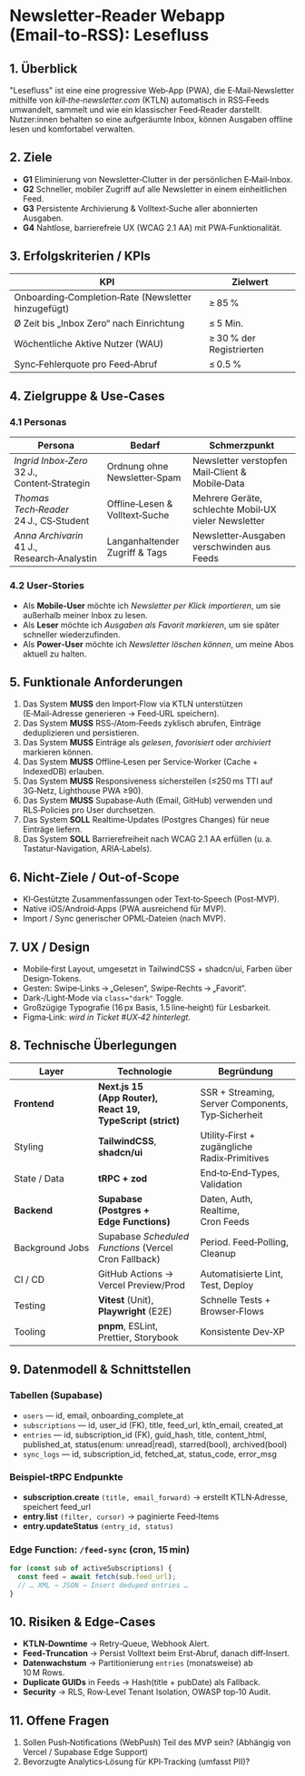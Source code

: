 # Newsletter‑Reader Webapp (Email‑to‑RSS): Lesefluss

## 1. Überblick

"Lesefluss" ist eine eine progressive Web‑App (PWA), die E‑Mail‑Newsletter mithilfe von _kill‑the‑newsletter.com_ (KTLN) automatisch in RSS‑Feeds umwandelt, sammelt und wie ein klassischer Feed‑Reader darstellt. Nutzer:innen behalten so eine aufgeräumte Inbox, können Ausgaben offline lesen und komfortabel verwalten.

## 2. Ziele

- **G1** Eliminierung von Newsletter‑Clutter in der persönlichen E‑Mail‑Inbox.
- **G2** Schneller, mobiler Zugriff auf alle Newsletter in einem einheitlichen Feed.
- **G3** Persistente Archivierung & Volltext‑Suche aller abonnierten Ausgaben.
- **G4** Nahtlose, barrierefreie UX (WCAG 2.1 AA) mit PWA‑Funktionalität.

## 3. Erfolgskriterien / KPIs

| KPI                                                 | Zielwert                 |
| --------------------------------------------------- | ------------------------ |
| Onboarding‑Completion‑Rate (Newsletter hinzugefügt) | ≥ 85 %                   |
| Ø Zeit bis „Inbox Zero“ nach Einrichtung            | ≤ 5 Min.                 |
| Wöchentliche Aktive Nutzer (WAU)                    | ≥ 30 % der Registrierten |
| Sync‑Fehlerquote pro Feed‑Abruf                     | ≤ 0.5 %                  |

## 4. Zielgruppe & Use‑Cases

### 4.1 Personas

| Persona                                         | Bedarf                         | Schmerzpunkt                                         |
| ----------------------------------------------- | ------------------------------ | ---------------------------------------------------- |
| _Ingrid Inbox‑Zero_<br>32 J., Content‑Strategin | Ordnung ohne Newsletter‑Spam   | Newsletter verstopfen Mail‑Client & Mobile‑Data      |
| _Thomas Tech‑Reader_<br>24 J., CS‑Student       | Offline‑Lesen & Volltext‑Suche | Mehrere Geräte, schlechte Mobil‑UX vieler Newsletter |
| _Anna Archivarin_<br>41 J., Research‑Analystin  | Langanhaltender Zugriff & Tags | Newsletter‑Ausgaben verschwinden aus Feeds           |

### 4.2 User‑Stories

- Als **Mobile‑User** möchte ich _Newsletter per Klick importieren_, um sie außerhalb meiner Inbox zu lesen.
- Als **Leser** möchte ich _Ausgaben als Favorit markieren_, um sie später schneller wiederzufinden.
- Als **Power‑User** möchte ich _Newsletter löschen können_, um meine Abos aktuell zu halten.

## 5. Funktionale Anforderungen

1. Das System **MUSS** den Import‑Flow via KTLN unterstützen (E‑Mail‑Adresse generieren → Feed‑URL speichern).
2. Das System **MUSS** RSS‑/Atom‑Feeds zyklisch abrufen, Einträge deduplizieren und persistieren.
3. Das System **MUSS** Einträge als _gelesen_, _favorisiert_ oder _archiviert_ markieren können.
4. Das System **MUSS** Offline‑Lesen per Service‑Worker (Cache + IndexedDB) erlauben.
5. Das System **MUSS** Responsiveness sicherstellen (≤250 ms TTI auf 3G‑Netz, Lighthouse PWA ≥90).
6. Das System **MUSS** Supabase‑Auth (Email, GitHub) verwenden und RLS‑Policies pro User durchsetzen.
7. Das System **SOLL** Realtime‑Updates (Postgres Changes) für neue Einträge liefern.
8. Das System **SOLL** Barrierefreiheit nach WCAG 2.1 AA erfüllen (u. a. Tastatur‑Navigation, ARIA‑Labels).

## 6. Nicht‑Ziele / Out‑of‑Scope

- KI‑Gestützte Zusammenfassungen oder Text‑to‑Speech (Post‑MVP).
- Native iOS/Android‑Apps (PWA ausreichend für MVP).
- Import / Sync generischer OPML‑Dateien (nach MVP).

## 7. UX / Design

- Mobile‑first Layout, umgesetzt in TailwindCSS + shadcn/ui, Farben über Design‑Tokens.
- Gesten: Swipe‑Links → „Gelesen“, Swipe‑Rechts → „Favorit“.
- Dark‑/Light‑Mode via `class="dark"` Toggle.
- Großzügige Typografie (16 px Basis, 1.5 line‑height) für Lesbarkeit.
- Figma‑Link: _wird in Ticket #UX‑42 hinterlegt_.

## 8. Technische Überlegungen

| Layer           | Technologie                                                | Begründung                                         |
| --------------- | ---------------------------------------------------------- | -------------------------------------------------- |
| **Frontend**    | **Next.js 15 (App Router), React 19, TypeScript (strict)** | SSR + Streaming, Server Components, Typ‑Sicherheit |
| Styling         | **TailwindCSS**, **shadcn/ui**                             | Utility‑First + zugängliche Radix‑Primitives       |
| State / Data    | **tRPC + zod**                                             | End‑to‑End‑Types, Validation                       |
| **Backend**     | **Supabase (Postgres + Edge Functions)**                   | Daten, Auth, Realtime, Cron Feeds                  |
| Background Jobs | Supabase _Scheduled Functions_ (Vercel Cron Fallback)      | Period. Feed‑Polling, Cleanup                      |
| CI / CD         | GitHub Actions → Vercel Preview/Prod                       | Automatisierte Lint, Test, Deploy                  |
| Testing         | **Vitest** (Unit), **Playwright** (E2E)                    | Schnelle Tests + Browser‑Flows                     |
| Tooling         | **pnpm**, ESLint, Prettier, Storybook                      | Konsistente Dev‑XP                                 |

## 9. Datenmodell & Schnittstellen

### Tabellen (Supabase)

- `users` — id, email, onboarding_complete_at
- `subscriptions` — id, user_id (FK), title, feed_url, ktln_email, created_at
- `entries` — id, subscription_id (FK), guid_hash, title, content_html, published_at, status(enum: unread|read), starred(bool), archived(bool)
- `sync_logs` — id, subscription_id, fetched_at, status_code, error_msg

### Beispiel‑tRPC Endpunkte

- **subscription.create** `(title, email_forward)` → erstellt KTLN‑Adresse, speichert feed_url
- **entry.list** `(filter, cursor)` → paginierte Feed‑Items
- **entry.updateStatus** `(entry_id, status)`

### Edge Function: `/feed-sync` (cron, 15 min)

```ts
for (const sub of activeSubscriptions) {
  const feed = await fetch(sub.feed_url);
  // … XML → JSON → Insert deduped entries …
}
```

## 10. Risiken & Edge‑Cases

- **KTLN‑Downtime** → Retry‑Queue, Webhook Alert.
- **Feed‑Truncation** → Persist Volltext beim Erst‑Abruf, danach diff‑Insert.
- **Datenwachstum** → Partitionierung `entries` (monatsweise) ab 10 M Rows.
- **Duplicate GUIDs** in Feeds → Hash(title + pubDate) als Fallback.
- **Security** → RLS, Row‑Level Tenant Isolation, OWASP top‑10 Audit.

## 11. Offene Fragen

1. Sollen Push‑Notifications (WebPush) Teil des MVP sein? (Abhängig von Vercel / Supabase Edge Support)
2. Bevorzugte Analytics‑Lösung für KPI‑Tracking (umfasst PII)?
